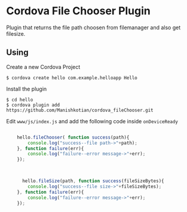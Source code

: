 # Cordova File Chooser Plugin

Plugin that returns the file path choosen from filemanager and also get filesize.

## Using

Create a new Cordova Project

    $ cordova create hello com.example.helloapp Hello
    
Install the plugin

    $ cd hello
    $ cordova plugin add https://github.com/Manishkotian/cordova_fileChooser.git
    

Edit `www/js/index.js` and add the following code inside `onDeviceReady`

```js

    hello.fileChooser( function success(path){
		console.log("success--file path->"+path);
	}, function failure(err){
		console.log("failure--error message->"+err);
    });


	
      hello.fileSize(path, function success(fileSizeBytes){
		console.log("success--file size->"+fileSizeBytes);
	}, function failure(err){
		console.log("failure--error message->"+err);
    });

